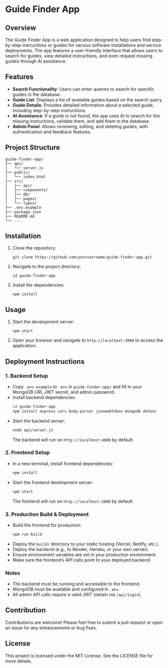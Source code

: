 # Guide Finder App

## Overview
The Guide Finder App is a web application designed to help users find step-by-step instructions or guides for various software installations and service deployments. The app features a user-friendly interface that allows users to search for guides, view detailed instructions, and even request missing guides through AI assistance.

## Features
- **Search Functionality**: Users can enter queries to search for specific guides in the database.
- **Guide List**: Displays a list of available guides based on the search query.
- **Guide Details**: Provides detailed information about a selected guide, including step-by-step instructions.
- **AI Assistance**: If a guide is not found, the app uses AI to search for the missing instructions, validate them, and add them to the database.
- **Admin Panel**: Allows reviewing, editing, and deleting guides, with authentication and feedback features.

## Project Structure
```
guide-finder-app/
├── api/
│   └── server.js
├── public/
│   └── index.html
├── src/
│   ├── api/
│   ├── components/
│   ├── db/
│   ├── pages/
│   └── types/
├── .env.example
├── package.json
├── README.md
└── ...
```

## Installation
1. Clone the repository:
   ```
   git clone https://github.com/yourusername/guide-finder-app.git
   ```
2. Navigate to the project directory:
   ```
   cd guide-finder-app
   ```
3. Install the dependencies:
   ```
   npm install
   ```

## Usage
1. Start the development server:
   ```
   npm start
   ```
2. Open your browser and navigate to `http://localhost:3000` to access the application.

## Deployment Instructions

### 1. Backend Setup
- Copy `.env.example` to `.env` in `guide-finder-app/` and fill in your MongoDB URI, JWT secret, and admin password.
- Install backend dependencies:
  ```bash
  cd guide-finder-app
  npm install express cors body-parser jsonwebtoken mongodb dotenv
  ```
- Start the backend server:
  ```bash
  node api/server.js
  ```
  The backend will run on `http://localhost:4000` by default.

### 2. Frontend Setup
- In a new terminal, install frontend dependencies:
  ```bash
  npm install
  ```
- Start the frontend development server:
  ```bash
  npm start
  ```
  The frontend will run on `http://localhost:3000` by default.

### 3. Production Build & Deployment
- Build the frontend for production:
  ```bash
  npm run build
  ```
- Deploy the `build/` directory to your static hosting (Vercel, Netlify, etc.).
- Deploy the backend (e.g., to Render, Heroku, or your own server).
- Ensure environment variables are set in your production environment.
- Make sure the frontend’s API calls point to your deployed backend.

### Notes
- The backend must be running and accessible to the frontend.
- MongoDB must be available and configured in `.env`.
- All admin API calls require a valid JWT (obtain via `/api/login`).

## Contribution
Contributions are welcome! Please feel free to submit a pull request or open an issue for any enhancements or bug fixes.

## License
This project is licensed under the MIT License. See the LICENSE file for more details.